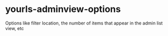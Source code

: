 # yourls-adminview-options
Options like filter location, the number of items that appear in the admin list view, etc
